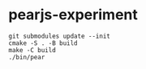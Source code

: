 # pearjs-experiment

```
git submodules update --init
cmake -S . -B build
make -C build
./bin/pear
```
